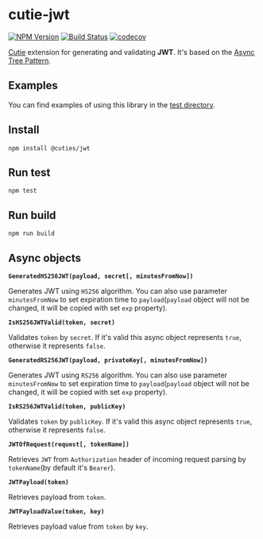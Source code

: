 # cutie-jwt

[![NPM Version](https://img.shields.io/npm/v/@cuties/jwt.svg)](https://npmjs.org/package/@cuties/jwt)
[![Build Status](https://travis-ci.org/Guseyn/cutie-jwt.svg?branch=master)](https://travis-ci.org/Guseyn/cutie-jwt)
[![codecov](https://codecov.io/gh/Guseyn/cutie-jwt/branch/master/graph/badge.svg)](https://codecov.io/gh/Guseyn/cutie-jwt)

[Cutie](https://github.com/Guseyn/cutie) extension for generating and validating **JWT**. It's based on the [Async Tree Pattern](https://github.com/Guseyn/async-tree-patern/blob/master/Async_Tree_Patern.pdf).

## Examples

You can find examples of using this library in the [test directory](https://github.com/Guseyn/cutie-jwt/tree/master/test).

## Install

`npm install @cuties/jwt`

## Run test

`npm test`

## Run build

`npm run build`

## Async objects

**`GeneratedHS256JWT(payload, secret[, minutesFromNow])`**

Generates JWT using `HS256` algorithm. You can also use parameter `minutesFromNow` to set expiration time to `payload`(`payload` object will not be changed, it will be copied with set `exp` property).

**`IsHS256JWTValid(token, secret)`**

Validates `token` by `secret`. If it's valid this async object represents `true`, otherwise it represents `false`.

**`GeneratedRS256JWT(payload, privateKey[, minutesFromNow])`**

Generates JWT using `RS256` algorithm. You can also use parameter `minutesFromNow` to set expiration time to `payload`(`payload` object will not be changed, it will be copied with set `exp` property).

**`IsRS256JWTValid(token, publicKey)`**

Validates `token` by `publicKey`. If it's valid this async object represents `true`, otherwise it represents `false`.

**`JWTOfRequest(request[, tokenName])`**

Retrieves `JWT` from `Authorization` header of incoming request parsing by `tokenName`(by default it's `Bearer`).

**`JWTPayload(token)`**

Retrieves payload from `token`.

**`JWTPayloadValue(token, key)`**

Retrieves payload value from `token` by `key`.

